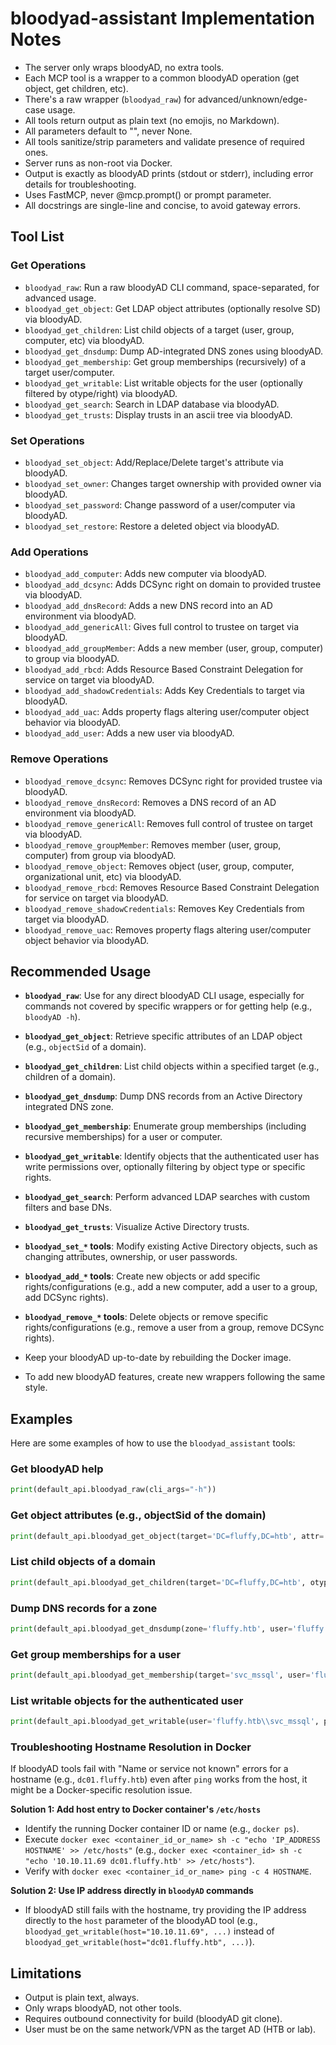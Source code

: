 # bloodyad-assistant Implementation Notes

- The server only wraps bloodyAD, no extra tools.
- Each MCP tool is a wrapper to a common bloodyAD operation (get object, get children, etc).
- There's a raw wrapper (`bloodyad_raw`) for advanced/unknown/edge-case usage.
- All tools return output as plain text (no emojis, no Markdown).
- All parameters default to "", never None.
- All tools sanitize/strip parameters and validate presence of required ones.
- Server runs as non-root via Docker.
- Output is exactly as bloodyAD prints (stdout or stderr), including error details for troubleshooting.
- Uses FastMCP, never @mcp.prompt() or prompt parameter.
- All docstrings are single-line and concise, to avoid gateway errors.

## Tool List

### Get Operations
- `bloodyad_raw`: Run a raw bloodyAD CLI command, space-separated, for advanced usage.
- `bloodyad_get_object`: Get LDAP object attributes (optionally resolve SD) via bloodyAD.
- `bloodyad_get_children`: List child objects of a target (user, group, computer, etc) via bloodyAD.
- `bloodyad_get_dnsdump`: Dump AD-integrated DNS zones using bloodyAD.
- `bloodyad_get_membership`: Get group memberships (recursively) of a target user/computer.
- `bloodyad_get_writable`: List writable objects for the user (optionally filtered by otype/right) via bloodyAD.
- `bloodyad_get_search`: Search in LDAP database via bloodyAD.
- `bloodyad_get_trusts`: Display trusts in an ascii tree via bloodyAD.

### Set Operations
- `bloodyad_set_object`: Add/Replace/Delete target's attribute via bloodyAD.
- `bloodyad_set_owner`: Changes target ownership with provided owner via bloodyAD.
- `bloodyad_set_password`: Change password of a user/computer via bloodyAD.
- `bloodyad_set_restore`: Restore a deleted object via bloodyAD.

### Add Operations
- `bloodyad_add_computer`: Adds new computer via bloodyAD.
- `bloodyad_add_dcsync`: Adds DCSync right on domain to provided trustee via bloodyAD.
- `bloodyad_add_dnsRecord`: Adds a new DNS record into an AD environment via bloodyAD.
- `bloodyad_add_genericAll`: Gives full control to trustee on target via bloodyAD.
- `bloodyad_add_groupMember`: Adds a new member (user, group, computer) to group via bloodyAD.
- `bloodyad_add_rbcd`: Adds Resource Based Constraint Delegation for service on target via bloodyAD.
- `bloodyad_add_shadowCredentials`: Adds Key Credentials to target via bloodyAD.
- `bloodyad_add_uac`: Adds property flags altering user/computer object behavior via bloodyAD.
- `bloodyad_add_user`: Adds a new user via bloodyAD.

### Remove Operations
- `bloodyad_remove_dcsync`: Removes DCSync right for provided trustee via bloodyAD.
- `bloodyad_remove_dnsRecord`: Removes a DNS record of an AD environment via bloodyAD.
- `bloodyad_remove_genericAll`: Removes full control of trustee on target via bloodyAD.
- `bloodyad_remove_groupMember`: Removes member (user, group, computer) from group via bloodyAD.
- `bloodyad_remove_object`: Removes object (user, group, computer, organizational unit, etc) via bloodyAD.
- `bloodyad_remove_rbcd`: Removes Resource Based Constraint Delegation for service on target via bloodyAD.
- `bloodyad_remove_shadowCredentials`: Removes Key Credentials from target via bloodyAD.
- `bloodyad_remove_uac`: Removes property flags altering user/computer object behavior via bloodyAD.

## Recommended Usage

- **`bloodyad_raw`**: Use for any direct bloodyAD CLI usage, especially for commands not covered by specific wrappers or for getting help (e.g., `bloodyAD -h`).
- **`bloodyad_get_object`**: Retrieve specific attributes of an LDAP object (e.g., `objectSid` of a domain).
- **`bloodyad_get_children`**: List child objects within a specified target (e.g., children of a domain).
- **`bloodyad_get_dnsdump`**: Dump DNS records from an Active Directory integrated DNS zone.
- **`bloodyad_get_membership`**: Enumerate group memberships (including recursive memberships) for a user or computer.
- **`bloodyad_get_writable`**: Identify objects that the authenticated user has write permissions over, optionally filtering by object type or specific rights.
- **`bloodyad_get_search`**: Perform advanced LDAP searches with custom filters and base DNs.
- **`bloodyad_get_trusts`**: Visualize Active Directory trusts.
- **`bloodyad_set_*` tools**: Modify existing Active Directory objects, such as changing attributes, ownership, or user passwords.
- **`bloodyad_add_*` tools**: Create new objects or add specific rights/configurations (e.g., add a new computer, add a user to a group, add DCSync rights).
- **`bloodyad_remove_*` tools**: Delete objects or remove specific rights/configurations (e.g., remove a user from a group, remove DCSync rights).

- Keep your bloodyAD up-to-date by rebuilding the Docker image.
- To add new bloodyAD features, create new wrappers following the same style.

## Examples

Here are some examples of how to use the `bloodyad_assistant` tools:

### Get bloodyAD help
```python
print(default_api.bloodyad_raw(cli_args="-h"))
```

### Get object attributes (e.g., objectSid of the domain)
```python
print(default_api.bloodyad_get_object(target='DC=fluffy,DC=htb', attr='objectSid', user='fluffy.htb\\svc_mssql', password='MssqlService01!', host='dc01.fluffy.htb'))
```

### List child objects of a domain
```python
print(default_api.bloodyad_get_children(target='DC=fluffy,DC=htb', otype='domain', user='fluffy.htb\\svc_mssql', password='MssqlService01!', host='dc01.fluffy.htb'))
```

### Dump DNS records for a zone
```python
print(default_api.bloodyad_get_dnsdump(zone='fluffy.htb', user='fluffy.htb\\svc_mssql', password='MssqlService01!', host='dc01.fluffy.htb'))
```

### Get group memberships for a user
```python
print(default_api.bloodyad_get_membership(target='svc_mssql', user='fluffy.htb\\svc_mssql', password='MssqlService01!', host='dc01.fluffy.htb'))
```

### List writable objects for the authenticated user
```python
print(default_api.bloodyad_get_writable(user='fluffy.htb\\svc_mssql', password='MssqlService01!', host='dc01.fluffy.htb'))
```

### Troubleshooting Hostname Resolution in Docker

If bloodyAD tools fail with "Name or service not known" errors for a hostname (e.g., `dc01.fluffy.htb`) even after `ping` works from the host, it might be a Docker-specific resolution issue.

**Solution 1: Add host entry to Docker container's `/etc/hosts`**
- Identify the running Docker container ID or name (e.g., `docker ps`).
- Execute `docker exec <container_id_or_name> sh -c "echo 'IP_ADDRESS HOSTNAME' >> /etc/hosts"` (e.g., `docker exec <container_id> sh -c "echo '10.10.11.69 dc01.fluffy.htb' >> /etc/hosts"`).
- Verify with `docker exec <container_id_or_name> ping -c 4 HOSTNAME`.

**Solution 2: Use IP address directly in `bloodyAD` commands**
- If bloodyAD still fails with the hostname, try providing the IP address directly to the `host` parameter of the bloodyAD tool (e.g., `bloodyad_get_writable(host="10.10.11.69", ...)` instead of `bloodyad_get_writable(host="dc01.fluffy.htb", ...)`).

## Limitations

- Output is plain text, always.
- Only wraps bloodyAD, not other tools.
- Requires outbound connectivity for build (bloodyAD git clone).
- User must be on the same network/VPN as the target AD (HTB or lab).
